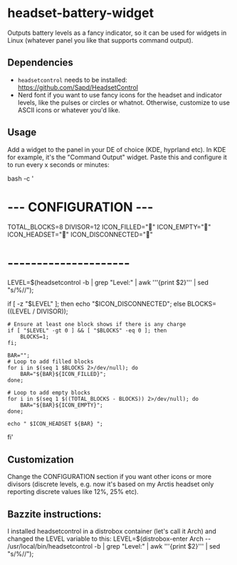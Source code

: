 # headset-battery-widget
Outputs battery levels as a fancy indicator, so it can be used for widgets in Linux (whatever panel you like that supports command output).

## Dependencies

* `headsetcontrol` needs to be installed: https://github.com/Sapd/HeadsetControl
* Nerd font if you want to use fancy icons for the headset and indicator levels, like the pulses or circles or whatnot. Otherwise, customize to use ASCII icons or whatever you'd like.

## Usage

Add a widget to the panel in your DE of choice (KDE, hyprland etc). In KDE for example, it's the "Command Output" widget. Paste this and configure it to run every x seconds or minutes:

bash -c '
# --- CONFIGURATION ---
TOTAL_BLOCKS=8
DIVISOR=12 
ICON_FILLED="" 
ICON_EMPTY=""
ICON_HEADSET="󰋎"
ICON_DISCONNECTED="󰋐"
# ---------------------

LEVEL=$(headsetcontrol -b | grep "Level:" | awk '\''{print $2}'\'' | sed "s/%//");

if [ -z "$LEVEL" ]; then
    echo "$ICON_DISCONNECTED";
else
    BLOCKS=$(($LEVEL / DIVISOR));
    
    # Ensure at least one block shows if there is any charge
    if [ "$LEVEL" -gt 0 ] && [ "$BLOCKS" -eq 0 ]; then
        BLOCKS=1;
    fi;
    
    BAR="";
    # Loop to add filled blocks
    for i in $(seq 1 $BLOCKS 2>/dev/null); do 
        BAR="${BAR}${ICON_FILLED}"; 
    done;
    
    # Loop to add empty blocks
    for i in $(seq 1 $((TOTAL_BLOCKS - BLOCKS)) 2>/dev/null); do 
        BAR="${BAR}${ICON_EMPTY}"; 
    done;
    
    echo " $ICON_HEADSET ${BAR} ";
fi'

## Customization

Change the CONFIGURATION section if you want other icons or more divisors (discrete levels, e.g. now it's based on my Arctis headset only reporting discrete values like 12%, 25% etc).

## Bazzite instructions:

I installed headsetcontrol in a distrobox container (let's call it Arch) and changed the LEVEL variable to this:
LEVEL=$(distrobox-enter Arch -- /usr/local/bin/headsetcontrol -b | grep "Level:" | awk '\''{print $2}'\'' | sed "s/%//");
